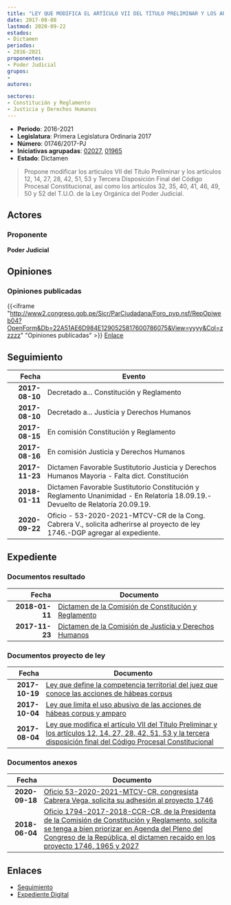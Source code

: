 ```yaml
---
title: "LEY QUE MODIFICA EL ARTÍCULO VII DEL TÍTULO PRELIMINAR Y LOS ARTÍCULOS 12, 14, 27, 28, 42, 51, 53 Y TERCERA DISPOSICIÓN FINAL DEL CÓDIGO PROCESAL CONSTITUCIONAL, ASÍ COMO LOS ARTÍCULOS 32, 35, 40, 41, 46, 49, 50 Y 52 DEL T.U.O. DE LA LEY ORGÁNICA DEL PODER JUDICIAL"
date: 2017-08-08
lastmod: 2020-09-22
estados:
- Dictamen
periodos:
- 2016-2021
proponentes:
- Poder Judicial
grupos:
- 
autores:

sectores:
- Constitución y Reglamento
- Justicia y Derechos Humanos
---
```

- **Periodo**: 2016-2021
- **Legislatura**: Primera Legislatura Ordinaria 2017
- **Número**: 01746/2017-PJ
- **Iniciativas agrupadas**: [02027](../../02000/02027), [01965](../../01900/01965)
- **Estado**: Dictamen

> Propone modificar los articulos VII del Título Preliminar y los artículos 12, 14, 27, 28, 42, 51, 53 y Tercera Disposición Final del Código Procesal Constitucional, así como los artículos 32, 35, 40, 41, 46, 49, 50 y 52 del T.U.O. de la Ley Orgánica del Poder Judicial.


## Actores

### Proponente

**Poder Judicial**

## Opiniones

### Opiniones publicadas

{{<iframe "http://www2.congreso.gob.pe/Sicr/ParCiudadana/Foro_pvp.nsf/RepOpiweb04?OpenForm&Db=22A51AE6D984E1290525817600786075&View=yyyy&Col=zzzzz" "Opiniones publicadas" >}}
[Enlace](http://www2.congreso.gob.pe/Sicr/ParCiudadana/Foro_pvp.nsf/RepOpiweb04?OpenForm&Db=22A51AE6D984E1290525817600786075&View=yyyy&Col=zzzzz)


## Seguimiento

| Fecha | Evento |
|------:|--------|
| **2017-08-10** | Decretado a... Constitución y Reglamento |
| **2017-08-10** | Decretado a... Justicia y Derechos Humanos |
| **2017-08-15** | En comisión Constitución y Reglamento |
| **2017-08-16** | En comisión Justicia y Derechos Humanos |
| **2017-11-23** | Dictamen Favorable Sustitutorio Justicia y Derechos Humanos Mayoria - Falta dict. Constitución |
| **2018-01-11** | Dictamen Favorable Sustitutorio Constitución y Reglamento Unanimidad - En Relatoría 18.09.19.-Devuelto de Relatoría 20.09.19. |
| **2020-09-22** | Oficio - 53-2020-2021-MTCV-CR de la Cong. Cabrera V., solicita adherirse al proyecto de ley 1746.-DGP agregar al expediente. |

## Expediente

### Documentos resultado

| Fecha | Documento |
|------:|-----------|
| **2018-01-11** | [Dictamen de la Comisión de Constitución y Reglamento](http://www.leyes.congreso.gob.pe/Documentos/2016_2021/Dictamenes/Proyectos_de_Ley/01746DC04MAY20180111.pdf) |
| **2017-11-23** | [Dictamen de la Comisión de Justicia y Derechos Humanos](http://www.leyes.congreso.gob.pe/Documentos/2016_2021/Dictamenes/Proyectos_de_Ley/01746DC15MAY20171123.pdf) |

### Documentos proyecto de ley

| Fecha | Documento |
|------:|-----------|
| **2017-10-19** | [Ley que define la competencia territorial del juez que conoce las acciones de hábeas corpus](http://www.leyes.congreso.gob.pe/Documentos/2016_2021/Proyectos_de_Ley_y_de_Resoluciones_Legislativas/PL0202720171019..pdf) |
| **2017-10-04** | [Ley que limita el uso abusivo de las acciones de hábeas corpus y amparo](http://www.leyes.congreso.gob.pe/Documentos/2016_2021/Proyectos_de_Ley_y_de_Resoluciones_Legislativas/PL0196520171004.pdf) |
| **2017-08-04** | [Ley que modifica el artículo VII del Título Preliminar y los artículos 12, 14, 27, 28, 42, 51, 53 y la tercera disposición final del Código Procesal Constitucional](http://www.leyes.congreso.gob.pe/Documentos/2016_2021/Proyectos_de_Ley_y_de_Resoluciones_Legislativas/PL0174620170808.pdf) |

### Documentos anexos

| Fecha | Documento |
|------:|-----------|
| **2020-09-18** | [Oficio 53-2020-2021-MTCV-CR, congresista Cabrera Vega, solicita su adhesión al proyecto 1746](http://www.leyes.congreso.gob.pe/Documentos/2016_2021/Adhesiones/Proyectos_de_Ley/OFICIO-53-2020-2021-MTCV-CR.pdf) |
| **2018-06-04** | [Oficio 1794-2017-2018-CCR-CR, de la Presidenta de la Comisión de Constitución y Reglamento, solicita se tenga a bien priorizar en Agenda del Pleno del Congreso de la República, el dictamen recaído en los proyecto 1746, 1965 y 2027](http://www.leyes.congreso.gob.pe/Documentos/2016_2021/Oficios/Comisiones_Ordinarias/OFICIO-1794-2017-2018-CCR-CR.pdf) |

## Enlaces

- [Seguimiento](http://www2.congreso.gob.pe/Sicr/TraDocEstProc/CLProLey2016.nsf/f7fff46988ca05b1052578e100829cc7/d1d93fcf63cb16b5052581760073fa1a?OpenDocument)
- [Expediente Digital](http://www2.congreso.gob.pe/Sicr/TraDocEstProc/CLProLey2016.nsf/f7fff46988ca05b1052578e100829cc7/d1d93fcf63cb16b5052581760073fa1a?OpenDocument&Click=05257FB7005EB655.eb71d0cf91d8294e05256cdf006b5706/$Body/0.1C6C)

